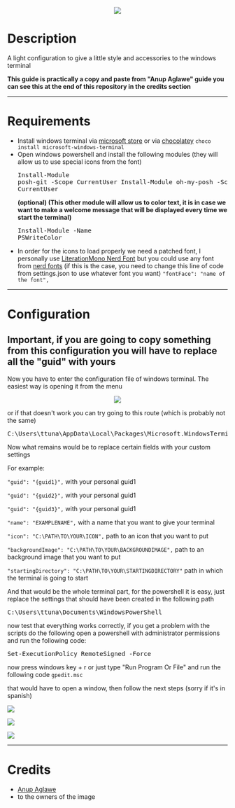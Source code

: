 <p align="center"><img src="https://i.imgur.com/kc9EMv1.png"></p>

# Description
A light configuration to give a little style and accessories to the windows terminal

**This guide is practically a copy and paste from "Anup Aglawe" guide you can see this at the end of this repository in the credits section**

---
# Requirements
* Install windows terminal via [microsoft store](https://www.microsoft.com/p/windows-terminal/9n0dx20hk701?rtc=1&activetab=pivot:overviewtab) or via [chocolatey](https://chocolatey.org/) <code>choco install microsoft-windows-terminal</code>
* Open windows powershell and install the following modules (they will allow us to use special icons from the font) <pre>Install-Module posh-git -Scope CurrentUser
Install-Module oh-my-posh -Scope CurrentUser</pre>
<b>(optional) (This other module will allow us to color text, it is in case we want to make a welcome message that will be displayed every time we start the terminal)</b><pre>Install-Module -Name PSWriteColor</pre>
* In order for the icons to load properly we need a patched font, I personally use [LiterationMono Nerd Font](https://github.com/ryanoasis/nerd-fonts/releases/download/v2.1.0/LiberationMono.zip) but you could use any font from [nerd fonts](https://www.nerdfonts.com/) (if this is the case, you need to change this line of code from settings.json to use whatever font you want)
<code>"fontFace": "name of the font",</code>

---
# Configuration
## Important, if you are going to copy something from this configuration you will have to replace all the "guid" with yours

Now you have to enter the configuration file of windows terminal. The easiest way is opening it from the menu 
<p align="center"><img src="https://i.imgur.com/5jrdSVG.png"></p>
or if that doesn't work you can try going to this route (which is probably not the same)
<pre>C:\Users\ttuna\AppData\Local\Packages\Microsoft.WindowsTerminal_8wekyb3d8bbwe\LocalState</pre>
Now what remains would be to replace certain fields with your custom settings

For example:

<code>"guid": "{guid1}",</code> with your personal guid1

<code>"guid": "{guid2}",</code> with your personal guid1

<code>"guid": "{guid3}",</code> with your personal guid1

<code>"name": "EXAMPLENAME",</code> with a name that you want to give your terminal

<code>"icon": "C:\\PATH\\TO\\YOUR\\ICON",</code> path to an icon that you want to put

<code>"backgroundImage": "C:\\PATH\\TO\\YOUR\\BACKGROUNDIMAGE",</code> path to an background image that you want to put

<code>"startingDirectory": "C:\\PATH\\TO\\YOUR\\STARTINGDIRECTORY"</code> path in which the terminal is going to start

And that would be the whole terminal part, for the powershell it is easy, just replace the settings that should have been created in the following path
<pre>C:\Users\ttuna\Documents\WindowsPowerShell</pre>

now test that everything works correctly, if you get a problem with the scripts do the following 
open a powershell with administrator permissions and run the following code:
<pre>Set-ExecutionPolicy RemoteSigned -Force</pre>

now press windows key + r or just type "Run Program Or File" and run the following code
<code>gpedit.msc</code>

that would have to open a window, then follow the next steps (sorry if it's in spanish)

<p align="left"><img src="https://i.imgur.com/lQzreuu.png"></p>
<p align="left"><img src="https://i.imgur.com/hbTnQMB.png"></p>
<p align="left"><img src="https://i.imgur.com/SjkibiD.png"></p>

---
# Credits
* [Anup Aglawe](https://dev.to/anupa/beautify-your-windows-terminal-1la8)
* to the owners of the image
